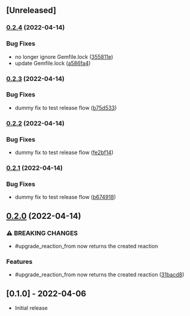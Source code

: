 ## [Unreleased]

### [0.2.4](https://github.com/public-reactions/acts_as_reactable/compare/v0.2.3...v0.2.4) (2022-04-14)


### Bug Fixes

* no longer ignore Gemfile.lock ([355811e](https://github.com/public-reactions/acts_as_reactable/commit/355811e0135177918480512919ebfdf5cccef221))
* update Gemfile.lock ([a586fa4](https://github.com/public-reactions/acts_as_reactable/commit/a586fa48cc2e38568534224f8a75fd275a1b2966))

### [0.2.3](https://github.com/public-reactions/acts_as_reactable/compare/v0.2.2...v0.2.3) (2022-04-14)


### Bug Fixes

* dummy fix to test release flow ([b75d533](https://github.com/public-reactions/acts_as_reactable/commit/b75d5334e4e670cebfa2e1d45916d537d79da71f))

### [0.2.2](https://github.com/public-reactions/acts_as_reactable/compare/v0.2.1...v0.2.2) (2022-04-14)


### Bug Fixes

* dummy fix to test release flow ([fe2bf14](https://github.com/public-reactions/acts_as_reactable/commit/fe2bf14a9e47d28a3b7d212ba031c38a35476c77))

### [0.2.1](https://github.com/public-reactions/acts_as_reactable/compare/v0.2.0...v0.2.1) (2022-04-14)


### Bug Fixes

* dummy fix to test release flow ([b674918](https://github.com/public-reactions/acts_as_reactable/commit/b674918e57e1c88d5015fc6dabe918248cf8f7a0))

## [0.2.0](https://github.com/public-reactions/acts_as_reactable/compare/v0.1.0...v0.2.0) (2022-04-14)


### ⚠ BREAKING CHANGES

* #upgrade_reaction_from now returns the created reaction

### Features

* #upgrade_reaction_from now returns the created reaction ([31bacd8](https://github.com/public-reactions/acts_as_reactable/commit/31bacd8598bc250e3bc9b2c5352d155058091f42))

## [0.1.0] - 2022-04-06

- Initial release
